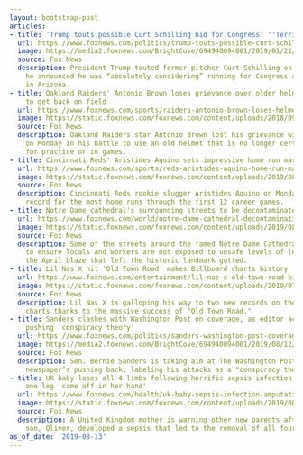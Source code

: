 ```yaml
---
layout: bootstrap-post
articles:
- title: 'Trump touts possible Curt Schilling bid for Congress: ''Terrific!'''
  url: https://www.foxnews.com/politics/trump-touts-possible-curt-schilling-bid-for-congress
  image: https://media2.foxnews.com/BrightCove/694940094001/2019/01/21/694940094001_5991757622001_5991760913001-vs.jpg
  source: Fox News
  description: President Trump touted former pitcher Curt Schilling on Tuesday after
    he announced he was “absolutely considering” running for Congress as a Republican
    in Arizona.
- title: Oakland Raiders' Antonio Brown loses grievance over older helmet, looking
    to get back on field
  url: https://www.foxnews.com/sports/raiders-antonio-brown-loses-helmet-grievance
  image: https://static.foxnews.com/foxnews.com/content/uploads/2018/09/antonio-brown-17.vresize.940.529.hi-869186ad855c9510VgnVCM100000d7c1a8c0____.jpg
  source: Fox News
  description: Oakland Raiders star Antonio Brown lost his grievance with the NFL
    on Monday in his battle to use an old helmet that is no longer certified to use
    for practice or in games.
- title: Cincinnati Reds' Aristides Aquino sets impressive home run mark
  url: https://www.foxnews.com/sports/reds-aristides-aquino-home-run-mark
  image: https://static.foxnews.com/foxnews.com/content/uploads/2019/08/MLB-Aristides-Aquino.jpg
  source: Fox News
  description: Cincinnati Reds rookie slugger Aristides Aquino on Monday set a major-league
    record for the most home runs through the first 12 career games.
- title: Notre Dame cathedral's surrounding streets to be decontaminated of lead
  url: https://www.foxnews.com/world/notre-dame-cathedral-decontamination-lead
  image: https://static.foxnews.com/foxnews.com/content/uploads/2019/08/AP19220429268792.jpg
  source: Fox News
  description: Some of the streets around the famed Notre Dame Cathedral will be decontaminated
    to ensure locals and workers are not exposed to unsafe levels of lead following
    the April blaze that left the historic landmark gutted.
- title: Lil Nas X hit 'Old Town Road' makes Billboard charts history
  url: https://www.foxnews.com/entertainment/lil-nas-x-old-town-road-billboard-charts-history
  image: https://static.foxnews.com/foxnews.com/content/uploads/2019/07/be0d4758-ContentBroker_contentid-3c178bddbcc34bd78bce765046066d55.png
  source: Fox News
  description: Lil Nas X is galloping his way to two new records on the Billboard
    charts thanks to the massive success of "Old Town Road."
- title: Sanders clashes with Washington Post on coverage, as editor accuses him of
    pushing ‘conspiracy theory’
  url: https://www.foxnews.com/politics/sanders-washington-post-coverage
  image: https://media2.foxnews.com/BrightCove/694940094001/2019/08/12/694940094001_6071876025001_6071875509001-vs.jpg
  source: Fox News
  description: Sen. Bernie Sanders is taking aim at The Washington Post – and the
    newspaper’s pushing back, labeling his attacks as a "conspiracy theory."
- title: UK baby loses all 4 limbs following horrific sepsis infection, mom claims
    one leg 'came off in her hand'
  url: https://www.foxnews.com/health/uk-baby-sepsis-infection-amputation
  image: https://static.foxnews.com/foxnews.com/content/uploads/2019/08/sepsis-baby-1-Caters-News.jpg
  source: Fox News
  description: A United Kingdom mother is warning other new parents after her 11-month-old
    son, Oliver, developed a sepsis that led to the removal of all four of his limbs.
as_of_date: '2019-08-13'
---
```


